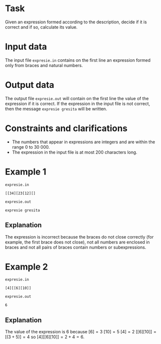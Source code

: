# Task

Given an expression formed according to the description, decide if it is correct and if so, calculate its value.

# Input data

The input file `expresie.in` contains on the first line an expression formed only from braces and natural numbers.

# Output data

The output file `expresie.out` will contain on the first line the value of the expression if it is correct. If the expression in the input file is not correct, then the message `expresie gresita` will be written.

# Constraints and clarifications

* The numbers that appear in expressions are integers and are within the range $0$ to $30\ 000$.
* The expression in the input file is at most $200$ characters long.

# Example 1

`expresie.in`
```
[[34][23[12][]
```

`expresie.out`
```
expresie gresita
```

## Explanation

The expression is incorrect because the braces do not close correctly (for example, the first brace does not close), not all numbers are enclosed in braces and not all pairs of braces contain numbers or subexpressions.

# Example 2

`expresie.in`
```
[4][[6][10]]
```

`expresie.out`
```
6
```

## Explanation

The value of the expression is $6$ because
$[6] = 3$
$[10] = 5$
$[4] = 2$
$[[6][10]] = [(3 + 5)] = 4$
so $[4][[6][10]] = 2 + 4 = 6$.

